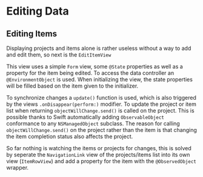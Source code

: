 # Editing Data

## Editing Items

Displaying projects and items alone is rather useless without a way to add and edit them, so next is the `EditItemView`

This view uses a simple `Form` view, some `@State` properties as well as a property for the item being edited. To access the data controller an `@EnvironmentObject` is used. When initializing the view, the state properties will be filled based on the item given to the initializer.

To synchronize changes a `update()` function is used, which is also triggered by the views `.onDisappear(perform:)` modifier. To update the project or item list when returning `objectWillChange.send()` is called on the project. This is possible thanks to Swift automatically adding `ObservableObject` conformance to any `NSManagedObject` subclass. The reason for calling `objectWillChange.send()` on the project rather than the item is that changing the item completion status also affects the project.

So far nothing is watching the items or projects for changes, this is solved by seperate the `NavigationLink` view of the projects/items list into its own view (`ItemRowView`) and add a property for the item with the `@ObservedObject` wrapper.
